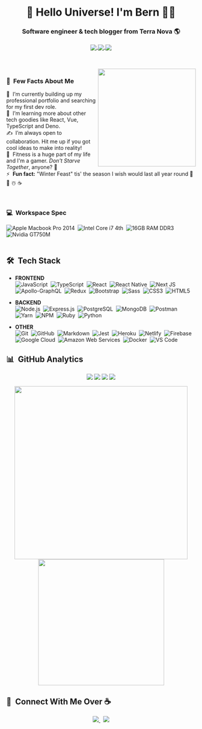 <h1 align="center">
  👋 Hello Universe! I'm Bern 👨‍💻 
</h1>

<h3 align="center">
  Software engineer & tech blogger from Terra Nova 🌎 
</h3>

<p align="center">
  <a href="https://www.linkedin.com/in/bernn/">
    <img src="https://img.shields.io/badge/LinkedIn-0077B5?style=for-the-badge&logo=linkedin&logoColor=white" align="center">        
  </a>
  
  <a href="https://medium.com/@berncodes">
    <img src="https://img.shields.io/badge/Medium-12100E?style=for-the-badge&logo=medium&logoColor=white" align="center">        
  </a>
  
  <a href="https://open.spotify.com/user/bstromv?si=Grn7sbu6RIGGfjmCWBSiAg">
    <img src="https://img.shields.io/badge/Spotify-1ED760?&style=for-the-badge&logo=spotify&logoColor=white" align="center">
  </a>
</p>

<br />
<br />

<img src="https://i.pinimg.com/originals/68/f3/ff/68f3ff8ddc1699f6234abee4e1d58dd9.gif" width="260px" height="auto" align="right">

### 🧔 &nbsp;Few Facts About Me

🔭 &nbsp;I’m currently building up my professional portfolio and searching for my first dev role.\
🌱 &nbsp;I’m learning more about other tech goodies like React, Vue, TypeScript and Deno.\
✍️ &nbsp;I’m always open to collaboration. Hit me up if you got cool ideas to make into reality!\
🦁 &nbsp;Fitness is a huge part of my life and I'm a gamer. _Don't Starve Together_, anyone? 👾\
⚡ &nbsp;**Fun fact:** "Winter Feast" tis' the season I wish would last all year round 🎅 🎄 ☃️ ☕

<br />
<!-- <img src="https://thumbs.gfycat.com/CreativeAthleticCrocodile-small.gif" width="300px" height="225px"> -->

### 💻 &nbsp;Workspace Spec
![Apple Macbook Pro 2014](https://img.shields.io/badge/Apple-MacBook_Pro_2014-999999?style=for-the-badge&logo=apple&logoColor=white "Apple Macbook Pro")&nbsp;
![Intel Core i7 4th](https://img.shields.io/badge/Intel-Core_i7_4th-0071C5?style=for-the-badge&logo=intel&logoColor=white "Intel Core i7 4th")&nbsp;
![16GB RAM DDR3](https://img.shields.io/badge/RAM-16GB-%230071C5.svg?&style=for-the-badge&logoColor=white "RAM 16GB DDR3")&nbsp;
![Nvidia GT750M](https://img.shields.io/badge/NVIDIA-GT750M-76B900?style=for-the-badge&logo=nvidia&logoColor=white "NVIDIA GT750M")&nbsp;
<br />
<br />

## 🛠️ &nbsp;Tech Stack

- **FRONTEND**\
<img src="https://img.shields.io/badge/JavaScript-F7DF1E?style=for-the-badge&logo=javascript&logoColor=black" alt="JavaScript">&nbsp;
<img alt="TypeScript" src="https://img.shields.io/badge/typescript%20-%23007ACC.svg?&style=for-the-badge&logo=typescript&logoColor=white">&nbsp;
<img src="https://img.shields.io/badge/React-20232A?style=for-the-badge&logo=react&logoColor=61DAFB" alt="React">&nbsp;
<img src="https://img.shields.io/badge/React_Native-20232A?style=for-the-badge&logo=react&logoColor=61DAFB" alt="React Native">&nbsp;
<img src="https://img.shields.io/badge/next%20js%20-%23000000.svg?&style=for-the-badge&logo=next.js&logoColor=white" alt="Next JS">&nbsp;
<img src="https://img.shields.io/badge/-Apollo%20GraphQL-311C87?style=for-the-badge&logo=apollo-graphql" alt="Apollo-GraphQL">&nbsp;
<img src="https://img.shields.io/badge/Redux-593D88?style=for-the-badge&logo=redux&logoColor=white" alt="Redux">&nbsp;
<img src="https://img.shields.io/badge/Bootstrap-563D7C?style=for-the-badge&logo=bootstrap&logoColor=white" alt="Bootstrap">&nbsp;
<img src="https://img.shields.io/badge/Sass-CC6699?style=for-the-badge&logo=sass&logoColor=white" alt="Sass">&nbsp;
<img src="https://img.shields.io/badge/CSS3-1572B6?style=for-the-badge&logo=css3&logoColor=white" alt="CSS3">&nbsp;
<img src="https://img.shields.io/badge/HTML5-E34F26?style=for-the-badge&logo=html5&logoColor=white" alt="HTML5">&nbsp;
  
- **BACKEND**\
<img src="https://img.shields.io/badge/Node.js-43853D?style=for-the-badge&logo=node.js&logoColor=white" alt="Node.js">&nbsp;
<img src="https://img.shields.io/badge/Express.js-000000?style=for-the-badge&logo=express&logoColor=white" alt="Express.js">&nbsp;
<img src="https://img.shields.io/badge/PostgreSQL-316192?style=for-the-badge&logo=postgresql&logoColor=white" alt="PostgreSQL">&nbsp;
<img src="https://img.shields.io/badge/MongoDB-4EA94B?style=for-the-badge&logo=mongodb&logoColor=white" alt="MongoDB">&nbsp;
<img src="https://img.shields.io/badge/Postman-FF6C37?style=for-the-badge&logo=Postman&logoColor=white" alt="Postman">&nbsp;
<img src="https://img.shields.io/badge/Yarn-2C8EBB?style=for-the-badge&logo=yarn&logoColor=white" alt="Yarn">&nbsp;
<img src="https://img.shields.io/badge/npm-CB3837?style=for-the-badge&logo=npm&logoColor=white" alt="NPM">&nbsp;
<img src="https://img.shields.io/badge/Ruby-CC342D?style=for-the-badge&logo=ruby&logoColor=white" alt="Ruby">&nbsp;
<img src="https://img.shields.io/badge/Python-3776AB?style=for-the-badge&logo=python&logoColor=white" alt="Python">&nbsp;
<img src="" alt="">&nbsp;
<img src="" alt="">&nbsp;

- **OTHER**\
<img src="https://img.shields.io/badge/git%20-%23F05033.svg?&style=for-the-badge&logo=git&logoColor=white" alt="Git">&nbsp;
<img src="https://img.shields.io/badge/GitHub-100000?style=for-the-badge&logo=github&logoColor=white" alt="GitHub">&nbsp;
<img src="https://img.shields.io/badge/Markdown-000000?style=for-the-badge&logo=markdown&logoColor=white" alt="Markdown">&nbsp;
<img src="https://img.shields.io/badge/-jest-%23C21325?&style=for-the-badge&logo=jest&logoColor=white" alt="Jest">&nbsp;
<img src="https://img.shields.io/badge/Heroku-430098?style=for-the-badge&logo=heroku&logoColor=white" alt="Heroku">&nbsp;
<img src="https://img.shields.io/badge/Netlify-00C7B7?style=for-the-badge&logo=netlify&logoColor=white" alt="Netlify">&nbsp;
<img src="https://img.shields.io/badge/firebase%20-%23039BE5.svg?&style=for-the-badge&logo=firebase" alt="Firebase">&nbsp;
<img src="https://img.shields.io/badge/Google_Cloud-4285F4?style=for-the-badge&logo=google-cloud&logoColor=white" alt="Google Cloud">&nbsp;
<img src="https://img.shields.io/badge/Amazon_AWS-232F3E?style=for-the-badge&logo=amazon-aws&logoColor=white" alt="Amazon Web Services">&nbsp;
<img src="https://img.shields.io/badge/Docker-2CA5E0?style=for-the-badge&logo=docker&logoColor=white" alt="Docker">&nbsp;
<img src="https://img.shields.io/badge/Visual_Studio_Code-0078D4?style=for-the-badge&logo=visual%20studio%20code&logoColor=white" alt="VS Code">&nbsp;
<img src="" alt="">&nbsp;

## 📊 &nbsp;GitHub Analytics

<p align="center">
  <a href="#"><img src="https://badges.pufler.dev/repos/bernstrom"></a>
  <a href="#"><img src="https://badges.pufler.dev/gists/bernstrom"></a>
  <a href="#"><img src="https://badges.pufler.dev/commits/monthly/bernstrom"></a>
  <a href="#"><img src="https://badges.pufler.dev/visits/bernstrom/bernstrom"></a>
</p>

<p align="center">
  <a href="https://github.com/BernStrom">
    <img src="https://github-readme-stats.vercel.app/api?username=bernstrom&count_private=true&show_icons=true&theme=prussian" width="460">
  </a>
  
  <a href="https://github.com/BernStrom">
    <img src="https://github-readme-stats.vercel.app/api/top-langs/?username=bernstrom&langs_count=10&layout=compact&theme=prussian&hide=stylus" width="335">
  </a>
</p>

## 🤝 &nbsp;Connect With Me Over ☕

<p align='center'>
  <a href="https://www.linkedin.com/in/bernn/">
    <img src="https://img.shields.io/badge/LinkedIn-0077B5?style=for-the-badge&logo=linkedin&logoColor=white">        
  </a>&nbsp;
  
  <a href="mailto:bern@berncodes.dev">
    <img src="https://img.shields.io/badge/Gmail-D14836?style=for-the-badge&logo=gmail&logoColor=white">        
  </a>
</p>




<!--
**BernStrom/BernStrom** is a ✨ _special_ ✨ repository because its `README.md` (this file) appears on your GitHub profile.

Here are some ideas to get you started:

- 🔭 I’m currently working on ...
- 🌱 I’m currently learning ...
- 👯 I’m looking to collaborate on ...
- 🤔 I’m looking for help with ...
- 💬 Ask me about ...
- 📫 How to reach me: ...
- 😄 Pronouns: ...
- ⚡ Fun fact: ...
-->
